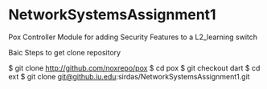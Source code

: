 # NetworkSystemsAssignment1
Pox Controller Module for adding Security Features to a L2_learning switch 

Baic Steps to get clone repository

$ git clone http://github.com/noxrepo/pox
$ cd pox
$ git checkout dart
$ cd ext
$ git clone git@github.iu.edu:sirdas/NetworkSystemsAssignment1.git
